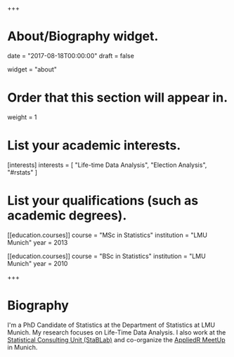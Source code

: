 +++
# About/Biography widget.

date = "2017-08-18T00:00:00"
draft = false

widget = "about"

# Order that this section will appear in.
weight = 1

# List your academic interests.
[interests]
  interests = [
    "Life-time Data Analysis",
    "Election Analysis",
    "#rstats"
  ]

# List your qualifications (such as academic degrees).
[[education.courses]]
  course = "MSc in Statistics"
  institution = "LMU Munich"
  year = 2013

[[education.courses]]
  course = "BSc in Statistics"
  institution = "LMU Munich"
  year = 2010

+++

# Biography

I'm a PhD Candidate of Statistics at the Department of Statistics at LMU Munich. My research focuses on Life-Time Data Analysis. I also work at the [Statistical Consulting Unit (StaBLab)](http://www.stablab.stat.uni-muenchen.de/index.html) and co-organize the
[AppliedR MeetUp](https://www.meetup.com/de-DE/Applied-R-Munich/) in Munich.


